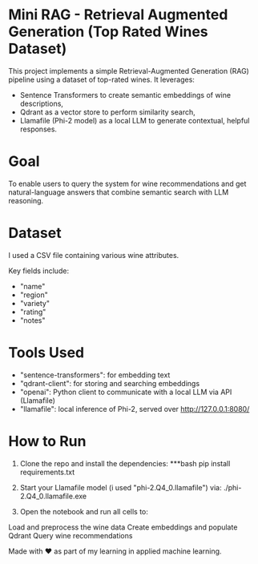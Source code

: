 # Mini RAG - Retrieval Augmented Generation (Top Rated Wines Dataset)

This project implements a simple Retrieval-Augmented Generation (RAG) pipeline using a dataset of top-rated wines. It leverages:

- Sentence Transformers to create semantic embeddings of wine descriptions,
- Qdrant as a vector store to perform similarity search,
- Llamafile (Phi-2 model) as a local LLM to generate contextual, helpful responses.

# Goal

To enable users to query the system for wine recommendations and get natural-language answers that combine semantic search with LLM reasoning.

# Dataset

I used a CSV file containing various wine attributes.

Key fields include:

- "name"
- "region"
- "variety"
- "rating"
- "notes"

# Tools Used

- "sentence-transformers": for embedding text 
- "qdrant-client": for storing and searching embeddings
- "openai": Python client to communicate with a local LLM via API (Llamafile)
- "llamafile": local inference of Phi-2, served over http://127.0.0.1:8080/

# How to Run

1. Clone the repo and install the dependencies:
   ***bash
   pip install requirements.txt

2. Start your Llamafile model (i used "phi-2.Q4_0.llamafile") via:
./phi-2.Q4_0.llamafile.exe

3. Open the notebook and run all cells to:

Load and preprocess the wine data
Create embeddings and populate Qdrant
Query wine recommendations

Made with ❤️ as part of my learning in applied machine learning.







